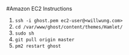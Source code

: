 #Amazon EC2 Instructions

1. `ssh -i ghost.pem ec2-user@<willwung.com>`
2. `cd /var/www/ghost/content/themes/Hamlet/`
3. `sudo sh`
4. `git pull origin master`
5. `pm2 restart ghost`